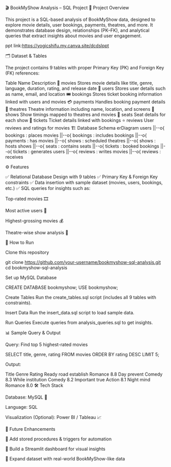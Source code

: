 🎬 BookMyShow Analysis – SQL Project
📌 Project Overview

This project is a SQL-based analysis of BookMyShow data, designed to explore movie details, user bookings, payments, theatres, and more.
It demonstrates database design, relationships (PK–FK), and analytical queries that extract insights about movies and user engagement.

ppt link:https://yogicshifu.my.canva.site/dcdslppt

🗂️ Dataset & Tables

The project contains 9 tables with proper Primary Key (PK) and Foreign Key (FK) references:

Table Name	Description
🎥 movies	Stores movie details like title, genre, language, duration, rating, and release date
👤 users	Stores user details such as name, email, and location
🎟️ bookings	Stores ticket booking information linked with users and movies
💳 payments	Handles booking payment details
🏢 theatres	Theatre information including name, location, and screens
📅 shows	Show timings mapped to theatres and movies
💺 seats	Seat details for each show
🎫 tickets	Ticket details linked with bookings
⭐ reviews	User reviews and ratings for movies
🏗️ Database Schema
erDiagram
    users ||--o{ bookings : places
    movies ||--o{ bookings : includes
    bookings ||--o{ payments : has
    movies ||--o{ shows : scheduled
    theatres ||--o{ shows : hosts
    shows ||--o{ seats : contains
    seats ||--o{ tickets : booked
    bookings ||--o{ tickets : generates
    users ||--o{ reviews : writes
    movies ||--o{ reviews : receives

⚙️ Features

✅ Relational Database Design with 9 tables
✅ Primary Key & Foreign Key constraints
✅ Data insertion with sample dataset (movies, users, bookings, etc.)
✅ SQL queries for insights such as:

Top-rated movies 🎞️

Most active users 👥

Highest-grossing movies 💰

Theatre-wise show analysis 🏢

🚀 How to Run

Clone this repository

git clone https://github.com/your-username/bookmyshow-sql-analysis.git
cd bookmyshow-sql-analysis


Set up MySQL Database

CREATE DATABASE bookmyshow;
USE bookmyshow;


Create Tables
Run the create_tables.sql script (includes all 9 tables with constraints).

Insert Data
Run the insert_data.sql script to load sample data.

Run Queries
Execute queries from analysis_queries.sql to get insights.

📊 Sample Query & Output

Query: Find top 5 highest-rated movies

SELECT title, genre, rating
FROM movies
ORDER BY rating DESC
LIMIT 5;


Output:

Title	Genre	Rating
Ready road establish	Romance	8.8
Day prevent	Comedy	8.3
While institution	Comedy	8.2
Important true	Action	8.1
Night mind	Romance	8.0
🛠️ Tech Stack

Database: MySQL 🐬

Language: SQL

Visualization (Optional): Power BI / Tableau 📈

📌 Future Enhancements

🔹 Add stored procedures & triggers for automation

🔹 Build a Streamlit dashboard for visual insights

🔹 Expand dataset with real-world BookMyShow-like data
